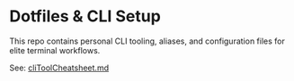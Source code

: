# Dotfiles & CLI Setup

This repo contains personal CLI tooling, aliases, and configuration files for elite terminal workflows.

See: [cliToolCheatsheet.md](./cliToolCheatsheet.md)

